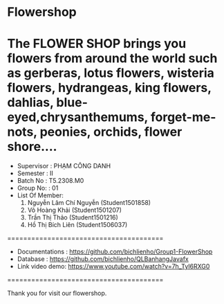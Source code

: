Flowershop
=======================================
The FLOWER SHOP brings you flowers from around the world such as gerberas, lotus flowers, wisteria flowers, hydrangeas, king flowers, dahlias, blue-eyed,chrysanthemums, forget-me-nots, peonies, orchids, flower shore....
=======================================
+ Supervisor		: PHẠM CÔNG DANH
+ Semester		: II	
+ Batch No		: T5.2308.M0
+ Group No:		: 01
+ List Of Member:
	1. Nguyễn Lâm Chí Nguyễn (Student1501858)
	2. Võ Hoàng Khải (Student1501207)
	3. Trần Thị Thảo (Student1501216)
	4. Hồ Thị Bích Liên (Student1506037)	
 
=======================================
+ Documentations : https://github.com/bichlienho/Group1-FlowerShop
+ Database : https://github.com/bichlienho/QLBanhangJavafx
+ Link video demo: https://www.youtube.com/watch?v=7h_TyI6RXG0


=======================================	

Thank you for visit our flowershop.
